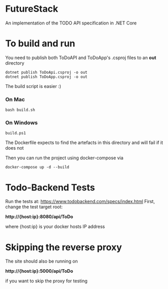 # FutureStack
An implementation of the TODO API specification in .NET Core

# To build and run
You need to publish both ToDoAPI and ToDoApp's .csproj files to an **out** directory

```
dotnet publish ToDoApi.csproj -o out
dotnet publish ToDoApp.csproj -o out
```
The build script is easier :)

### On Mac
```
bash build.sh
```

### On Windows
```
build.ps1
```

The Dockerfile expects to find the artefacts in this directory and will fail if it does not

Then you can run the project using docker-compose via

```
docker-compose up -d --build
```

# Todo-Backend Tests
Run the tests at: https://www.todobackend.com/specs/index.html
First, change the test target root: 

**http://{host:ip}:8080/api/ToDo**

where {host:ip} is your docker hosts IP address

# Skipping the reverse proxy
The site should also be running on 

**http://{host:ip}:5000/api/ToDo**

if you want to skip the proxy for testing
